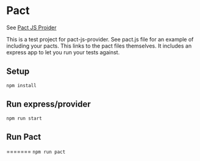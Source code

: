 # Pact
See 
[Pact JS Proider](https://github.com/DiUS/pact-js-provider)


This is a test project for pact-js-provider. See pact.js file for an example of including your pacts. This links to the pact files themselves. It includes an express app to let you run your tests against. 

## Setup
`npm install`

## Run express/provider
`npm run start`

## Run Pact
=======
`npm run pact`

## 
